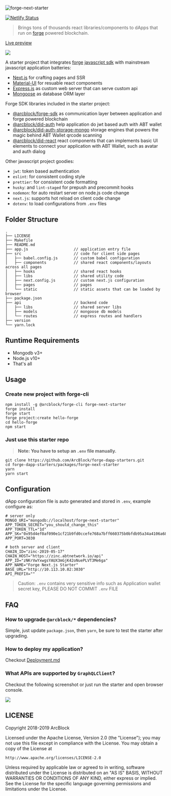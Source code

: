 ![forge-next-starter](https://www.arcblock.io/.netlify/functions/badge/?text=forge-next-starter)

[![Netlify Status](https://api.netlify.com/api/v1/badges/e0c63e91-97b5-45df-95d1-1bad86153559/deploy-status)](https://app.netlify.com/sites/forge-next-starter/deploys)

> Brings tons of thousands react libraries/components to dApps that run on [forge](https://www.arcblock.io/en/forge-sdk) powered blockchain.

[Live preview](https://forge-next-starter.netlify.com/)

![](./docs/starter-home.png)

A starter project that integrates [forge](https://docs.arcblock.io/forge/latest/) [javascript sdk](https://docs.arcblock.io/forge/latest/sdk/javascript.html) with mainstream javascript application batteries:

- [Next.js](https://nextjs.org/) for crafting pages and SSR
- [Material-UI](https://material-ui.com/) for resuable react components
- [Express.js](http://expressjs.com/) as custom web server that can serve custom api
- [Mongoose](https://mongoosejs.com/) as database ORM layer

Forge SDK libraries included in the starter project:

- [@arcblock/forge-sdk](https://www.npmjs.com/package/@arcblock/forge-sdk) as communication layer between application and forge powered blockchain
- [@arcblock/did-auth](https://www.npmjs.com/package/@arcblock/did-auth) help application do jwt based auth with ABT wallet
- [@arcblock/did-auth-storage-mongo](https://www.npmjs.com/package/@arcblock/did-auth-storage-mongo) storage engines that powers the magic behind ABT Wallet qrcode scanning
- [@arcblock/did-react](https://www.npmjs.com/package/@arcblock/did-react) react components that can implements basic UI elements to connect your application with ABT Wallet, such as avatar and auth dialog

Other javascript project goodies:

- `jwt`: token based authentication
- `eslint`: for consistent coding style
- `prettier`: for consistent code formatting
- `husky`: and `lint-staged` for prepush and precommit hooks
- `nodemon`: for auto restart server on node.js code change
- `next.js`: supports hot reload on client code change
- `dotenv`: to load configurations from `.env` files

## Folder Structure

```terminal
.
├── LICENSE
├── Makefile
├── README.md
├── app.js                    // application entry file
├── src                       // code for client side pages
│   ├── babel.config.js       // custom babel configuration
│   ├── components            // shared react components/layouts across all pages
│   ├── hooks                 // shared react hooks
│   ├── libs                  // shared utility code
│   ├── next.config.js        // custom next.js configuration
│   ├── pages                 // pages
│   └── static                // static assets that can be loaded by browser
├── package.json
├── api                       // backend code
│   ├── libs                  // shared server libs
│   ├── models                // mongoose db models
│   └── routes                // express routes and handlers
├── version
└── yarn.lock
```

## Runtime Requirements

- Mongodb v3+
- Node.js v10+
- That's all

## Usage

### Create new project with forge-cli

```terminal
npm install -g @arcblock/forge-cli forge-next-starter
forge install
forge start
forge project:create hello-forge
cd hello-forge
npm start
```

### Just use this starter repo

> **Note: You have to setup an `.env` file manually.**

```terminal
git clone https://github.com/ArcBlock/forge-dapp-starters.git
cd forge-dapp-starters/packages/forge-next-starter
yarn
yarn start
```

## Configuration

dApp configuration file is auto generated and stored in `.env`, example configure as:

```text
# server only
MONGO_URI="mongodb://localhost/forge-next-starter"
APP_TOKEN_SECRET="you_should_change_this"
APP_TOKEN_TTL="1d"
APP_SK="0x95d4ef0af090e1cf21b9fd0ccefe768a7bff660375b0bfdb95a34a4106a68bf7f7995a7066cd1171b4e963f2b36de17eb642c4145d58733cfa9b03a11bb5f11e"
APP_PORT=3030

# both server and client
CHAIN_ID="zinc-2019-05-17"
CHAIN_HOST="https://zinc.abtnetwork.io/api"
APP_ID="zNKrVwYxwgsYAUX3mGjK42oNuePLVT3Me6ga"
APP_NAME="Forge Next.js Starter"
BASE_URL="http://10.113.10.82:3030"
API_PREFIX=""
```

> Caution: `.env` contains very sensitive info such as Application wallet secret key, PLEASE DO NOT COMMIT `.env` FILE

## FAQ

### How to upgrade `@arcblock/*` dependencies?

Simple, just update `package.json`, then `yarn`, be sure to test the starter after upgrading.

### How to deploy my application?

Checkout [Deployment.md](./docs/deployment.md)

### What APIs are supported by `GraphQLClient`?

Checkout the following screenshot or just run the starter and open browser console.

![](./docs/api-list.png)

## LICENSE

Copyright 2018-2019 ArcBlock

Licensed under the Apache License, Version 2.0 (the "License");
you may not use this file except in compliance with the License.
You may obtain a copy of the License at

    http://www.apache.org/licenses/LICENSE-2.0

Unless required by applicable law or agreed to in writing, software
distributed under the License is distributed on an "AS IS" BASIS,
WITHOUT WARRANTIES OR CONDITIONS OF ANY KIND, either express or implied.
See the License for the specific language governing permissions and
limitations under the License.

